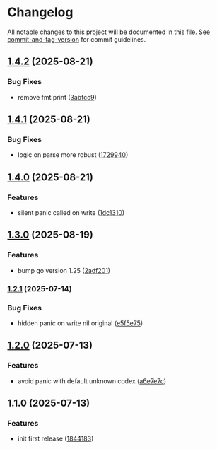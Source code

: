 # Changelog

All notable changes to this project will be documented in this file. See [commit-and-tag-version](https://github.com/absolute-version/commit-and-tag-version) for commit guidelines.

## [1.4.2](https://github.com/peruri-dev/errs/compare/v1.4.1...v1.4.2) (2025-08-21)


### Bug Fixes

* remove fmt print ([3abfcc9](https://github.com/peruri-dev/errs/commit/3abfcc92faaf970a52984dbd2df1c1e213ea71f1))

## [1.4.1](https://github.com/peruri-dev/errs/compare/v1.4.0...v1.4.1) (2025-08-21)


### Bug Fixes

* logic on parse more robust ([1729940](https://github.com/peruri-dev/errs/commit/172994010e4c4ff377a40cc6068a0826f74355d2))

## [1.4.0](https://github.com/peruri-dev/errs/compare/v1.3.0...v1.4.0) (2025-08-21)


### Features

* silent panic called on write ([1dc1310](https://github.com/peruri-dev/errs/commit/1dc131077a2b52c0312e693b565ee617b9224189))

## [1.3.0](https://github.com/peruri-dev/errs/compare/v1.2.1...v1.3.0) (2025-08-19)


### Features

* bump go version 1.25 ([2adf201](https://github.com/peruri-dev/errs/commit/2adf2016482f64ad5bbbe23bf1bd45f7b7c461b9))

### [1.2.1](https://github.com/peruri-dev/errs/compare/v1.2.0...v1.2.1) (2025-07-14)


### Bug Fixes

* hidden panic on write nil original ([e5f5e75](https://github.com/peruri-dev/errs/commit/e5f5e75f7144536013bfcd82d68600b257528a16))

## [1.2.0](https://github.com/peruri-dev/errs/compare/v1.1.0...v1.2.0) (2025-07-13)


### Features

* avoid panic with default unknown codex ([a6e7e7c](https://github.com/peruri-dev/errs/commit/a6e7e7cdc8f1eea2bb27b72eb9f6f0fde8750d8b))

## 1.1.0 (2025-07-13)


### Features

* init first release ([1844183](https://github.com/peruri-dev/errs/commit/1844183fe4f42af6b57f663f52ed1c69e32be6e2))
